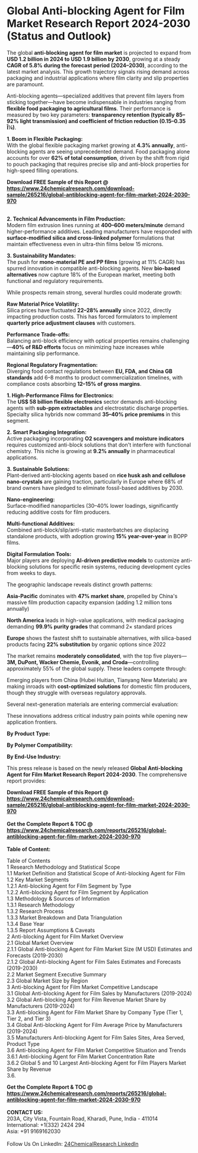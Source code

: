 <h1>Global Anti-blocking Agent for Film Market Research Report 2024-2030 (Status and Outlook)</h1><p>The global <strong>anti-blocking agent for film market</strong> is projected to expand from <strong>USD 1.2 billion in 2024 to USD 1.9 billion by 2030</strong>, growing at a steady <strong>CAGR of 5.8% during the forecast period (2024–2030)</strong>, according to the latest market analysis. This growth trajectory signals rising demand across packaging and industrial applications where film clarity and slip properties are paramount.</p><p>Anti-blocking agents—specialized additives that prevent film layers from sticking together—have become indispensable in industries ranging from <strong>flexible food packaging to agricultural films</strong>. Their performance is measured by two key parameters: <strong>transparency retention (typically 85–92% light transmission) and coefficient of friction reduction (0.15–0.35 Î¼)</strong>.</p><p><strong>1. Boom in Flexible Packaging:</strong><br>
With the global flexible packaging market growing at <strong>4.3% annually</strong>, anti-blocking agents are seeing unprecedented demand. Food packaging alone accounts for over <strong>62% of total consumption</strong>, driven by the shift from rigid to pouch packaging that requires precise slip and anti-block properties for high-speed filling operations.</p><div><b>Download FREE Sample of this Report @ 
            <a href="https://www.24chemicalresearch.com/download-sample/265216/global-antiblocking-agent-for-film-market-2024-2030-970">
            https://www.24chemicalresearch.com/download-sample/265216/global-antiblocking-agent-for-film-market-2024-2030-970</a></b></div><br><p><strong>2. Technical Advancements in Film Production:</strong><br>
Modern film extrusion lines running at <strong>400–600 meters/minute</strong> demand higher-performance additives. Leading manufacturers have responded with <strong>surface-modified silica and cross-linked polymer</strong> formulations that maintain effectiveness even in ultra-thin films below 15 microns.</p><p><strong>3. Sustainability Mandates:</strong><br>
The push for <strong>mono-material PE and PP films</strong> (growing at 11% CAGR) has spurred innovation in compatible anti-blocking agents. New <strong>bio-based alternatives</strong> now capture 18% of the European market, meeting both functional and regulatory requirements.</p><p>While prospects remain strong, several hurdles could moderate growth:</p><p><strong>Raw Material Price Volatility:</strong><br>
	Silica prices have fluctuated <strong>22–28% annually</strong> since 2022, directly impacting production costs. This has forced formulators to implement <strong>quarterly price adjustment clauses</strong> with customers.</p><p><strong>Performance Trade-offs:</strong><br>
	Balancing anti-block efficiency with optical properties remains challenging—<strong>40% of R&amp;D efforts</strong> focus on minimizing haze increases while maintaining slip performance.</p><p><strong>Regional Regulatory Fragmentation:</strong><br>
	Diverging food contact regulations between <strong>EU, FDA, and China GB standards</strong> add 6–8 months to product commercialization timelines, with compliance costs absorbing <strong>12–15% of gross margins</strong>.</p><p><strong>1. High-Performance Films for Electronics:</strong><br>
The <strong>US$ 58 billion flexible electronics</strong> sector demands anti-blocking agents with <strong>sub-ppm extractables</strong> and electrostatic discharge properties. Specialty silica hybrids now command <strong>35–40% price premiums</strong> in this segment.</p><p><strong>2. Smart Packaging Integration:</strong><br>
Active packaging incorporating <strong>O2 scavengers and moisture indicators</strong> requires customized anti-block solutions that don't interfere with functional chemistry. This niche is growing at <strong>9.2% annually</strong> in pharmaceutical applications.</p><p><strong>3. Sustainable Solutions:</strong><br>
Plant-derived anti-blocking agents based on <strong>rice husk ash and cellulose nano-crystals</strong> are gaining traction, particularly in Europe where 68% of brand owners have pledged to eliminate fossil-based additives by 2030.</p><p><strong>Nano-engineering:</strong><br>
	Surface-modified nanoparticles (30–40% lower loadings, significantly reducing additive costs for film producers.</p><p><strong>Multi-functional Additives:</strong><br>
	Combined anti-block/slip/anti-static masterbatches are displacing standalone products, with adoption growing <strong>15% year-over-year</strong> in BOPP films.</p><p><strong>Digital Formulation Tools:</strong><br>
	Major players are deploying <strong>AI-driven predictive models</strong> to customize anti-blocking solutions for specific resin systems, reducing development cycles from weeks to days.</p><p>The geographic landscape reveals distinct growth patterns:</p><p><strong>Asia-Pacific</strong> dominates with <strong>47% market share</strong>, propelled by China's massive film production capacity expansion (adding 1.2 million tons annually)</p><p><strong>North America</strong> leads in high-value applications, with medical packaging demanding <strong>99.9% purity grades</strong> that command 2× standard prices</p><p><strong>Europe</strong> shows the fastest shift to sustainable alternatives, with silica-based products facing <strong>22% substitution</strong> by organic options since 2022</p><p>The market remains <strong>moderately consolidated</strong>, with the top five players—<strong>3M, DuPont, Wacker Chemie, Evonik, and Croda</strong>—controlling approximately 55% of the global supply. These leaders compete through:</p><p>Emerging players from China (Hubei Huitian, Tianyang New Materials) are making inroads with <strong>cost-optimized solutions</strong> for domestic film producers, though they struggle with overseas regulatory approvals.</p><p>Several next-generation materials are entering commercial evaluation:</p><p>These innovations address critical industry pain points while opening new application frontiers.</p><p><strong>By Product Type:</strong></p><p><strong>By Polymer Compatibility:</strong></p><p><strong>By End-Use Industry:</strong></p><p>This press release is based on the newly released <strong>Global Anti-blocking Agent for Film Market Research Report 2024-2030</strong>. The comprehensive report provides:</p><div><b>Download FREE Sample of this Report @ 
            <a href="https://www.24chemicalresearch.com/download-sample/265216/global-antiblocking-agent-for-film-market-2024-2030-970">
            https://www.24chemicalresearch.com/download-sample/265216/global-antiblocking-agent-for-film-market-2024-2030-970</a></b></div><br><div><b>Get the Complete Report & TOC @ 
            <a href="https://www.24chemicalresearch.com/reports/265216/global-antiblocking-agent-for-film-market-2024-2030-970">
            https://www.24chemicalresearch.com/reports/265216/global-antiblocking-agent-for-film-market-2024-2030-970</a></b></div><br>
            <b>Table of Content:</b><p>Table of Contents<br />
1 Research Methodology and Statistical Scope<br />
1.1 Market Definition and Statistical Scope of Anti-blocking Agent for Film<br />
1.2 Key Market Segments<br />
1.2.1 Anti-blocking Agent for Film Segment by Type<br />
1.2.2 Anti-blocking Agent for Film Segment by Application<br />
1.3 Methodology & Sources of Information<br />
1.3.1 Research Methodology<br />
1.3.2 Research Process<br />
1.3.3 Market Breakdown and Data Triangulation<br />
1.3.4 Base Year<br />
1.3.5 Report Assumptions & Caveats<br />
2 Anti-blocking Agent for Film Market Overview<br />
2.1 Global Market Overview<br />
2.1.1 Global Anti-blocking Agent for Film Market Size (M USD) Estimates and Forecasts (2019-2030)<br />
2.1.2 Global Anti-blocking Agent for Film Sales Estimates and Forecasts (2019-2030)<br />
2.2 Market Segment Executive Summary<br />
2.3 Global Market Size by Region<br />
3 Anti-blocking Agent for Film Market Competitive Landscape<br />
3.1 Global Anti-blocking Agent for Film Sales by Manufacturers (2019-2024)<br />
3.2 Global Anti-blocking Agent for Film Revenue Market Share by Manufacturers (2019-2024)<br />
3.3 Anti-blocking Agent for Film Market Share by Company Type (Tier 1, Tier 2, and Tier 3)<br />
3.4 Global Anti-blocking Agent for Film Average Price by Manufacturers (2019-2024)<br />
3.5 Manufacturers Anti-blocking Agent for Film Sales Sites, Area Served, Product Type<br />
3.6 Anti-blocking Agent for Film Market Competitive Situation and Trends<br />
3.6.1 Anti-blocking Agent for Film Market Concentration Rate<br />
3.6.2 Global 5 and 10 Largest Anti-blocking Agent for Film Players Market Share by Revenue<br />
3.6.</p><div><b>Get the Complete Report & TOC @ 
            <a href="https://www.24chemicalresearch.com/reports/265216/global-antiblocking-agent-for-film-market-2024-2030-970">
            https://www.24chemicalresearch.com/reports/265216/global-antiblocking-agent-for-film-market-2024-2030-970</a></b></div><br><b>CONTACT US:</b><br>
            203A, City Vista, Fountain Road, Kharadi, Pune, India - 411014<br>
            International: +1(332) 2424 294<br>
            Asia: +91 9169162030 <br><br>
            Follow Us On LinkedIn: <a href="https://www.linkedin.com/company/24chemicalresearch/">24ChemicalResearch LinkedIn</a>